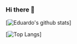 ### Hi there 👋

[![Eduardo's github stats](https://github-readme-stats.vercel.app/api?username=EduardoSilva088&hide=issues,contribs&count_private=true&show_icons=true&theme=radical)]


[![Top Langs](https://github-readme-stats.vercel.app/api/top-langs/?username=EduardoSilva088&layout=compact&theme=radical)]


<!--
**EduardoSilva088/EduardoSilva088** is a ✨ _special_ ✨ repository because its `README.md` (this file) appears on your GitHub profile.

Here are some ideas to get you started:

- 🔭 I’m currently working on ...
- 🌱 I’m currently learning ...
- 👯 I’m looking to collaborate on ...
- 🤔 I’m looking for help with ...
- 💬 Ask me about ...
- 📫 How to reach me: ...
- 😄 Pronouns: ...
- ⚡ Fun fact: ...
-->
